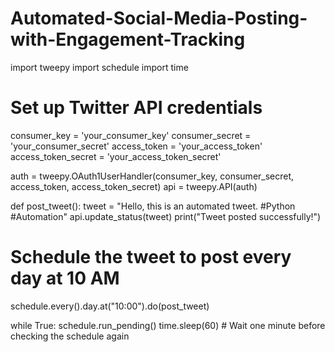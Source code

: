 # Automated-Social-Media-Posting-with-Engagement-Tracking
import tweepy
import schedule
import time

# Set up Twitter API credentials
consumer_key = 'your_consumer_key'
consumer_secret = 'your_consumer_secret'
access_token = 'your_access_token'
access_token_secret = 'your_access_token_secret'

auth = tweepy.OAuth1UserHandler(consumer_key, consumer_secret, access_token, access_token_secret)
api = tweepy.API(auth)

def post_tweet():
    tweet = "Hello, this is an automated tweet. #Python #Automation"
    api.update_status(tweet)
    print("Tweet posted successfully!")

# Schedule the tweet to post every day at 10 AM
schedule.every().day.at("10:00").do(post_tweet)

while True:
    schedule.run_pending()
    time.sleep(60)  # Wait one minute before checking the schedule again
